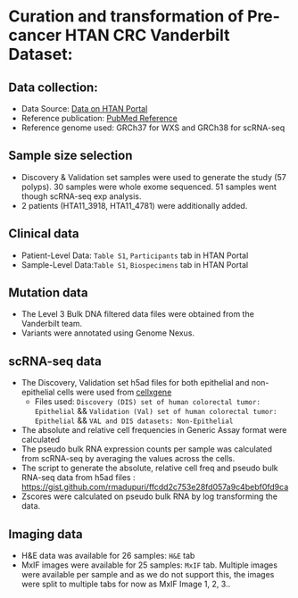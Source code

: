 # Curation and transformation of Pre-cancer HTAN CRC Vanderbilt Dataset:

## Data collection:
- Data Source: [Data on HTAN Portal](https://data.humantumoratlas.org/publications/vanderbilt_crc_chen_2021?tab=abstract)
- Reference publication: [PubMed Reference](https://pubmed.ncbi.nlm.nih.gov/34910928/)
- Reference genome used: GRCh37 for WXS and GRCh38 for scRNA-seq

## Sample size selection
- Discovery & Validation set samples were used to generate the study (57 polyps). 30 samples were whole exome sequenced. 51 samples went though scRNA-seq exp analysis.
- 2 patients (HTA11_3918, HTA11_4781) were additionally added.

## Clinical data
- Patient-Level Data: `Table S1`, `Participants` tab in HTAN Portal
- Sample-Level Data:`Table S1`, `Biospecimens` tab in HTAN Portal

## Mutation data
- The Level 3 Bulk DNA filtered data files were obtained from the Vanderbilt team.
- Variants were annotated using Genome Nexus.

## scRNA-seq data
- The Discovery, Validation set h5ad files for both epithelial and non-epithelial cells were used from [cellxgene](https://cellxgene.cziscience.com/collections/a48f5033-3438-4550-8574-cdff3263fdfd)
	- Files used: `Discovery (DIS) set of human colorectal tumor: Epithelial` && `Validation (Val) set of human colorectal tumor: Epithelial` && `VAL and DIS datasets: Non-Epithelial`
- The absolute and relative cell frequencies in Generic Assay format were calculated
- The pseudo bulk RNA expression counts per sample was calculated from scRNA-seq by averaging the values across the cells. 
- The script to generate the absolute, relative cell freq and pseudo bulk RNA-seq data from h5ad files : https://gist.github.com/rmadupuri/ffcdd2c753e28fd057a9c4bebf0fd9ca
- Zscores were calculated on pseudo bulk RNA by log transforming the data. 

## Imaging data
- H&E data was available for 26 samples: `H&E` tab
- MxIF images were available for 25 samples: `MxIF` tab. Multiple images were available per sample and as we do not support this, the images were split to multiple tabs for now as MxIF Image 1, 2, 3..